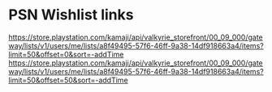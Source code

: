 # PSN Wishlist links

https://store.playstation.com/kamaji/api/valkyrie_storefront/00_09_000/gateway/lists/v1/users/me/lists/a8f49495-57f6-46ff-9a38-14df918663a4/items?limit=50&offset=0&sort=-addTime
https://store.playstation.com/kamaji/api/valkyrie_storefront/00_09_000/gateway/lists/v1/users/me/lists/a8f49495-57f6-46ff-9a38-14df918663a4/items?limit=50&offset=50&sort=-addTime